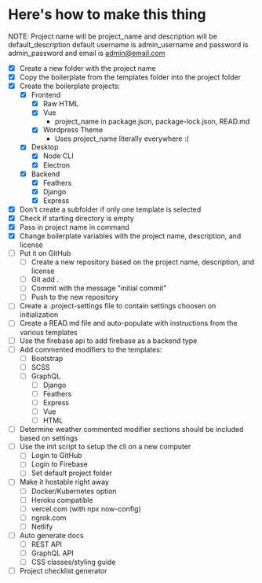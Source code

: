 # Here's how to make this thing

NOTE: Project name will be project_name and description will be default_description default username is admin_username and password is admin_password and email is admin@email.com



* [x] Create a new folder with the project name
* [x] Copy the boilerplate from the templates folder into the project folder
* [x] Create the boilerplate projects:
  * [x] Frontend
    * [x] Raw HTML
    * [x] Vue
      - project_name in package.json, package-lock.json, READ.md
    * [x] Wordpress Theme
      - Uses project_name literally everywhere :(
  * [x] Desktop
    * [x] Node CLI
    * [x] Electron
  * [x] Backend
    * [x] Feathers
    * [x] Django
    * [x] Express
* [x] Don't create a subfolder if only one template is selected
* [x] Check if starting directory is empty
* [x] Pass in project name in command
* [x] Change boilerplate variables with the project name, description, and license
* [ ] Put it on GitHub
  * [ ] Create a new repository based on the project name, description, and license
  * [ ] Git add .
  * [ ] Commit with the message "initial commit"
  * [ ] Push to the new repository
* [ ] Create a .project-settings file to contain settings choosen on initialization
* [ ] Create a READ.md file and auto-populate with instructions from the various templates
* [ ] Use the firebase api to add firebase as a backend type
* [ ] Add commented modifiers to the templates:
  * [ ] Bootstrap
  * [ ] SCSS
  * [ ] GraphQL
    * [ ] Django
    * [ ] Feathers
    * [ ] Express
    * [ ] Vue
    * [ ] HTML
* [ ] Determine weather commented modifier sections should be included based on settings
* [ ] Use the init script to setup the cli on a new computer
  * [ ] Login to GitHub
  * [ ] Login to Firebase
  * [ ] Set default project folder
* [ ] Make it hostable right away
  * [ ] Docker/Kubernetes option
  * [ ] Heroku compatible
  * [ ] vercel.com (with npx now-config)
  * [ ] ngrok.com
  * [ ] Netlify
* [ ] Auto generate docs
  * [ ] REST API
  * [ ] GraphQL API
  * [ ] CSS classes/styling guide
* [ ] Project checklist generator
